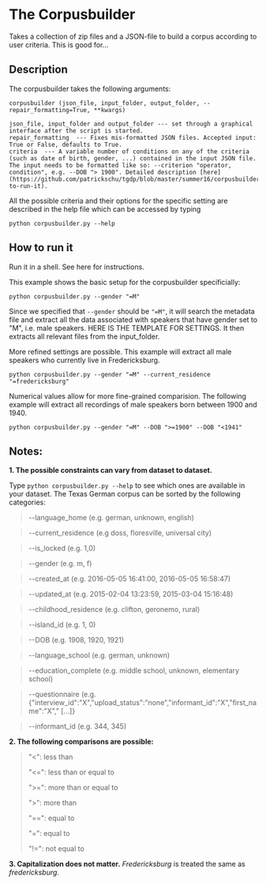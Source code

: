 # The Corpusbuilder
Takes a collection of zip files and a JSON-file to build a corpus according to user criteria. This is good for...

## Description
The corpusbuilder takes the following arguments:

    corpusbuilder (json_file, input_folder, output_folder, --repair_formatting=True, **kwargs)
    
    json_file, input_folder and output_folder --- set through a graphical interface after the script is started. 
    repair_formatting  --- Fixes mis-formatted JSON files. Accepted input: True or False, defaults to True.
    criteria  --- A variable number of conditions on any of the criteria (such as date of birth, gender, ...) contained in the input JSON file. 
    The input needs to be formatted like so: --criterion "operator, condition", e.g. --DOB "> 1900". Detailed description [here](https://github.com/patrickschu/tgdp/blob/master/summer16/corpusbuilder/README.MD#how-to-run-it). 

All the possible criteria and their options for the specific setting are described in the help file which can be accessed by typing

    python corpusbuilder.py --help
    

## How to run it
Run it in a shell. See here for instructions. 

This example shows the basic setup for the corpusbuilder specificially: 

    python corpusbuilder.py --gender "=M"

Since we specified that `--gender` should be `"=M"`, it will search the metadata file and extract all the data associated with speakers that have gender set to "M", i.e. male speakers. HERE IS THE TEMPLATE FOR SETTINGS. It then extracts all relevant files from the input_folder.  

More refined settings are possible. This example will extract all male speakers who currently live in Fredericksburg. 

    python corpusbuilder.py --gender "=M" --current_residence "=fredericksburg"

Numerical values allow for more fine-grained comparision. The following example will extract all recordings of male speakers born between 1900 and 1940. 

    python corpusbuilder.py --gender "=M" --DOB ">=1900" --DOB "<1941"

 


## Notes:
**1. The possible constraints can vary from dataset to dataset.** 

Type `python corpusbuilder.py --help` to see which ones are available in your dataset. The Texas German corpus can be sorted by the following categories:

>--language_home (e.g. german, unknown, english)

>--current_residence (e.g doss, floresville, universal city)

>--is_locked (e.g. 1,0)

>--gender (e.g. m, f) 

>--created_at (e.g. 2016-05-05 16:41:00, 2016-05-05 16:58:47)

>--updated_at (e.g. 2015-02-04 13:23:59, 2015-03-04 15:16:48)

>--childhood_residence (e.g. clifton, geronemo, rural)

>--island_id (e.g. 1, 0)

>--DOB (e.g. 1908, 1920, 1921) 

>--language_school (e.g. german, unknown)

>--education_complete (e.g. middle school, unknown, elementary school)

>--questionnaire (e.g. {"interview_id":"X","upload_status":"none","informant_id":"X","first_name":"X"," [...]}

>--informant_id (e.g. 344, 345)

**2. The following comparisons are possible:**

>"<": less than
>
>"<=": less than or equal to
>
>">=": more than or equal to
>
>">": more than
>
>"==": equal to
>
>"=":  equal to
>
>"!=": not equal to

**3. Capitalization does not matter.** *Fredericksburg* is treated the same as *fredericksburg*. 

